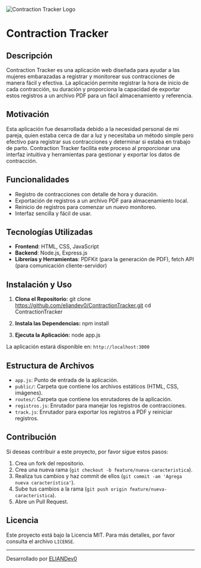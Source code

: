 ![Contraction Tracker Logo](images/contractionTracker.png)

# Contraction Tracker

## Descripción

Contraction Tracker es una aplicación web diseñada para ayudar a las mujeres embarazadas a registrar y monitorear sus contracciones de manera fácil y efectiva. La aplicación permite registrar la hora de inicio de cada contracción, su duración y proporciona la capacidad de exportar estos registros a un archivo PDF para un fácil almacenamiento y referencia.

## Motivación

Esta aplicación fue desarrollada debido a la necesidad personal de mi pareja, quien estaba cerca de dar a luz y necesitaba un método simple pero efectivo para registrar sus contracciones y determinar si estaba en trabajo de parto. Contraction Tracker facilita este proceso al proporcionar una interfaz intuitiva y herramientas para gestionar y exportar los datos de contracción.

## Funcionalidades

- Registro de contracciones con detalle de hora y duración.
- Exportación de registros a un archivo PDF para almacenamiento local.
- Reinicio de registros para comenzar un nuevo monitoreo.
- Interfaz sencilla y fácil de usar.

## Tecnologías Utilizadas

- **Frontend**: HTML, CSS, JavaScript
- **Backend**: Node.js, Express.js
- **Librerías y Herramientas**: PDFKit (para la generación de PDF), fetch API (para comunicación cliente-servidor)

## Instalación y Uso

1. **Clona el Repositorio:**
git clone https://github.com/eliandev0/ContractionTracker.git
cd ContractionTracker


2. **Instala las Dependencias:**
npm install


3. **Ejecuta la Aplicación:**
node app.js

La aplicación estará disponible en: `http://localhost:3000`

## Estructura de Archivos

- `app.js`: Punto de entrada de la aplicación.
- `public/`: Carpeta que contiene los archivos estáticos (HTML, CSS, imágenes).
- `routes/`: Carpeta que contiene los enrutadores de la aplicación.
- `registros.js`: Enrutador para manejar los registros de contracciones.
- `track.js`: Enrutador para exportar los registros a PDF y reiniciar registros.

## Contribución

Si deseas contribuir a este proyecto, por favor sigue estos pasos:

1. Crea un fork del repositorio.
2. Crea una nueva rama (`git checkout -b feature/nueva-caracteristica`).
3. Realiza tus cambios y haz commit de ellos (`git commit -am 'Agrega nueva característica'`).
4. Sube tus cambios a la rama (`git push origin feature/nueva-caracteristica`).
5. Abre un Pull Request.

## Licencia

Este proyecto está bajo la Licencia MIT. Para más detalles, por favor consulta el archivo `LICENSE`.

---

Desarrollado por [ELIANDev0](https://github.com/eliandev0)

